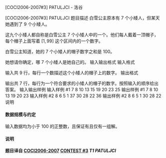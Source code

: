 



[COCI2006-2007#3] PATULJCI - 洛谷














[COCI2006-2007#3] PATULJCI
题目描述
白雪公主原本有 $7$ 个小矮人，但某天她遇到了 $9$ 个小矮人。

这九个小矮人都自称是白雪公主 $7$ 个小矮人中的一个。他们每人戴着一顶帽子，每个帽子上面写着 $[1,99]$ 这个区间内的一个数字。

白雪公主知道，她的 $7$ 个小矮人的帽子数字之和是 $100$。

她想请你确定，哪 $7$ 个小矮人是她自己的。
输入输出格式
输入格式

输入共 $9$ 行，每行一个数描述这个小矮人的帽子上的数字。
输出格式

输出共 $7$ 行，每行为一个符合要求的小矮人的帽子的数字。按照输入的顺序给出答案。
输入输出样例
输入样例 #1
7
8
10
13
15
19
20
23
25 
输出样例 #1
7
8
10
13
19
20
23 
输入样例 #2
8
6
5
1
37
30
28
22
36 
输出样例 #2
8
6
5
1
30
28
22
说明
#### 数据规模与约定

输入数据均为小于 $100$ 的正整数，且保证有且仅有一组解。

#### 说明

**题目译自 [COCI2006-2007](https://hsin.hr/coci/archive/2006_2007/) [CONTEST #3](https://hsin.hr/coci/archive/2006_2007/contest3_tasks.pdf) *T1 PATULJCI***






